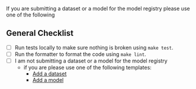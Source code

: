 If you are submitting a dataset or a model for the model registry please use one of the following

<!-- add additional description, question etc. related to the new dataset -->


## General Checklist

- [ ] Run tests locally to make sure nothing is broken using `make test`. 
- [ ] Run the formatter to format the code using `make lint`. 
- [ ] I am not submitting a dataset or a model for the model registry
  - if you are please use one of the following templates:
    - [Add a dataset](?expand=1&template=add_dataset.md)
    - [Add a model](?expand=1&template=add_model.md)

